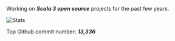 Working on ***Scala 3 open source*** projects for the past few years.

<!-- &rank_icon=percentile -->
![Stats](https://github-readme-stats.vercel.app/api?username=objektwerks&show_icons=true&hide_border=true)

Top Github commit number: ***13,336***
